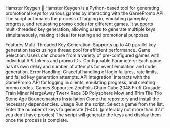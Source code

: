 Hamster Keygen 🐹
Hamster Keygen is a Python-based tool for generating promotional keys for various games by interacting with the GamePromo API. The script automates the process of logging in, emulating gameplay progress, and requesting promo codes for different games. It supports multi-threaded key generation, allowing users to generate multiple keys simultaneously, making it ideal for testing and promotional purposes.

Features
Multi-Threaded Key Generation: Supports up to 40 parallel key generation tasks using a thread pool for efficient performance.
Game Selection: Users can choose from a variety of pre-configured games with individual API tokens and promo IDs.
Configurable Parameters: Each game has its own delay and number of attempts for event emulation and code generation.
Error Handling: Graceful handling of login failures, rate limits, and failed key generation attempts.
API Integration: Interacts with the GamePromo API for logging in clients, emulating progress, and creating promo codes.
Games Supported
ZooPolis
Chain Cube 2048
Fluff Crusade
Train Miner
MergeAway
Twerk Race 3D
Polysphere
Mow and Trim
Tile Trio
Stone Age
Bouncemasters
Installation
Clone the repository and install the necessary dependencies.
Usage
Run the script.
Select a game from the list.
Enter the number of keys to generate (1-40). (preferably not more than 32 if you don't have proxies)
The script will generate the keys and display them once the process is complete.
